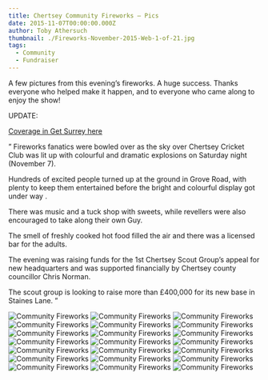 ```yaml
---
title: Chertsey Community Fireworks – Pics
date: 2015-11-07T00:00:00.000Z
author: Toby Athersuch
thumbnail: ./Fireworks-November-2015-Web-1-of-21.jpg
tags:
  - Community
  - Fundraiser
---
```


A few pictures from this evening’s fireworks. A huge success. Thanks everyone who helped make it happen, and to everyone who came along to enjoy the show!

UPDATE:

[Coverage in Get Surrey here](http://www.getsurrey.co.uk/whats-on/family-kids-news/chertsey-cricket-club-fireworks-leave-10399150)

”
Fireworks fanatics were bowled over as the sky over Chertsey Cricket Club was lit up with colourful and dramatic explosions on Saturday night (November 7).

Hundreds of excited people turned up at the ground in Grove Road, with plenty to keep them entertained before the bright and colourful display got under way .

There was music and a tuck shop with sweets, while revellers were also encouraged to take along their own Guy.

The smell of freshly cooked hot food filled the air and there was a licensed bar for the adults.

The evening was raising funds for the 1st Chertsey Scout Group’s appeal for new headquarters and was supported financially by Chertsey county councillor Chris Norman.

The scout group is looking to raise more than £400,000 for its new base in Staines Lane.
”

![Community Fireworks](./Fireworks-November-2015-Web-1-of-21.jpg)
![Community Fireworks](./Fireworks-November-2015-Web-2-of-21.jpg)
![Community Fireworks](./Fireworks-November-2015-Web-3-of-21.jpg)
![Community Fireworks](./Fireworks-November-2015-Web-4-of-21.jpg)
![Community Fireworks](./Fireworks-November-2015-Web-5-of-21.jpg)
![Community Fireworks](./Fireworks-November-2015-Web-6-of-21.jpg)
![Community Fireworks](./Fireworks-November-2015-Web-7-of-21.jpg)
![Community Fireworks](./Fireworks-November-2015-Web-8-of-21.jpg)
![Community Fireworks](./Fireworks-November-2015-Web-9-of-21.jpg)
![Community Fireworks](./Fireworks-November-2015-Web-10-of-21.jpg)
![Community Fireworks](./Fireworks-November-2015-Web-11-of-21.jpg)
![Community Fireworks](./Fireworks-November-2015-Web-12-of-21.jpg)
![Community Fireworks](./Fireworks-November-2015-Web-13-of-21.jpg)
![Community Fireworks](./Fireworks-November-2015-Web-14-of-21.jpg)
![Community Fireworks](./Fireworks-November-2015-Web-15-of-21.jpg)
![Community Fireworks](./Fireworks-November-2015-Web-16-of-21.jpg)
![Community Fireworks](./Fireworks-November-2015-Web-17-of-21.jpg)
![Community Fireworks](./Fireworks-November-2015-Web-18-of-21.jpg)
![Community Fireworks](./Fireworks-November-2015-Web-19-of-21.jpg)
![Community Fireworks](./Fireworks-November-2015-Web-20-of-21.jpg)
![Community Fireworks](./Fireworks-November-2015-Web-21-of-21.jpg)

